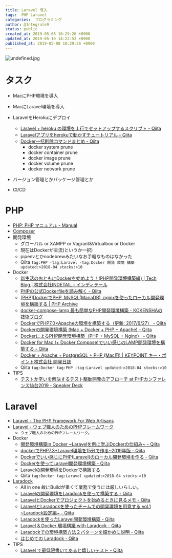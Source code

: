 ```yaml
---
title: Laravel 導入
tags:  PHP Laravel
categories:  プログラミング
author: @1ntegrale9
status: public
created_at: 2019-05-08 10:29:26 +0900
updated_at: 2019-05-10 14:22:52 +0900
published_at: 2019-05-08 10:29:26 +0900
---
```

![undefined.jpg](https://s3.qrunch.io/3abd458ac677ceabe639546c5356eb6b.jpg)

# タスク
- MacにPHP環境を導入
- MacにLaravel環境を導入
- LaravelをHerokuにデプロイ
    - [Laravel + heroku の環境を１行でセットアップするスクリプト - Qiita](https://qiita.com/kamukiriri/items/a187303018db7e116533)
    - [Laravelアプリをherokuで動かすチュートリアル - Qiita](https://qiita.com/kamukiriri/items/73ff35fc7f9083ca68c1)
    - [Docker一括削除コマンドまとめ - Qiita](https://qiita.com/boiyaa/items/9972601ffc240553e1f3)
        - docker system prune
        - docker container prune
        - docker image prune
        - docker volume prune
        - docker network prune

- バージョン管理とかパッケージ管理とか
- CI/CD

# PHP
- [PHP: PHP マニュアル - Manual](https://www.php.net/manual/ja/)
- [Composer](https://getcomposer.org/)
- 開発環境
    - グローバル or XAMPP or Vagrant&Virtualbox or Docker
    - 現在はDockerが主流(というか一択)
    - pipenvとかnodebrewみたいなお手軽なものはなかった
    - Qiita `tag:PHP -tag:Laravel -tag:Docker 開発 環境 構築 updated:>2018-04 stocks:>10`
- Docker
    - [新生活のおともにDockerを始めよう！(PHP開発環境構築編) | Tech Blog | 株式会社INDETAIL - インディテール](https://www.indetail.co.jp/blog/180329/)
    - [PHPの公式Dockerfileを読み解く - Qiita](https://qiita.com/hareku/items/d44c5c08ef586e0efa43)
    - [[PHP]DockerでPHP, MySQL(MariaDB), nginxを使ったローカル開発環境を構築する | PHP Archive](https://php-archive.net/php/docker-php-environment/)
    - [docker-compose-lamp 最も簡単なPHP開発環境構築 - KOKENSHAの技術ブログ](https://kokensha.xyz/web/docker-compose-lamp/)
    - [DockerでPHP7.0×Apacheの環境を構築する（更新: 2017/6/27） - Qiita](https://qiita.com/kurkuru/items/fa7401a01c4d5dd98e4a)
    - [Dockerの開発環境構築 (Mac + Docker + PHP + Apache) - Qiita](https://qiita.com/Ryooota/items/65ff0c32a5d93f225d7a)
    - [DockerによるPHP開発環境構築（PHP + MySQL + Nginx） - Qiita](https://qiita.com/sitmk/items/f911be7ffa4f29293fd5)
    - [Docker for Mac (+ Docker Compose)でいい感じのLAMP開発環境を構築する - Qiita](https://qiita.com/jey0taka/items/3fca0d0acb8aa4278284)
    - [Docker + Apache + PostgreSQL + PHP (Mac用) | KEYPOINT  キー・ポイント株式会社 開発日誌](http://www.key-p.com/blog/staff/archives/106755)
    - Qiita `tag:Docker tag:PHP -tag:Laravel updated:>2018-04 stocks:>10`
- TIPS
    - [テストか辛いを解決するテスト駆動開発のアフローチ at PHPカンファレンス仙台2019 - Speaker Deck](https://speakerdeck.com/hgsgtk/tesutokaxin-iwojie-jue-surutesutoqu-dong-kai-fa-falseahuroti-at-phpkanhuarensuxian-tai-2019)

# Laravel
- [Laravel - The PHP Framework For Web Artisans](https://laravel.com/)
- [Laravel - ウェブ職人のためのPHPフレームワーク](http://laravel.jp/)
    - `ウェブ職人のためのPHPフレームワーク。`
- Docker
    - [開発環境構築in Docker ~Laravelを例に学ぶDockerの仕組み~ - Qiita](https://qiita.com/Nedward/items/89bcb729106065650b7f)
    - [dockerでPHP7.3+Laravel環境を15分で作る~2019年版 - Qiita](https://qiita.com/tomoyamachi/items/991a0d149e9585cac15f)
    - [Dockerでいい感じにPHP(Laravel)のローカル開発環境を作る - Qiita](https://qiita.com/igayamaguchi/items/aec8f2b15b203946a2c4)
    - [Dockerを使ってLaravel開発環境構築 - Qiita](https://qiita.com/A-Kira/items/1c55ef689c0f91420e81)
    - [Laravelの開発環境をDockerで構築する](https://www.ritolab.com/entry/162)
    - Qiita `tag:Docker tag:Laravel updated:>2018-04 stocks:>10`
- [Laradock](http://laradock.io/)
    - All in one 故にBuildが重くて業務で使うには厳しいらしい。
    - [Laravelの開発環境をLaradockを使って構築する - Qiita](https://qiita.com/ucan-lab/items/90f74ce801618830e4fc)
    - [LaravelとDockerでプロジェクトを始めるときに見るメモ - Qiita](https://qiita.com/naoki0531/items/a3742df5693427df4285)
    - [LaravelとLaradockを使ったチームでの開発環境を用意する vol.1 ~Laradock設定編~ - Qiita](https://qiita.com/dev_satsuki/items/e2769925da33bfa77df5)
    - [Laradockを使ったLaravel開発環境構築 - Qiita](https://qiita.com/J_Shell/items/695a30fd38444d065ae5)
    - [Laravel & Docker 環境構築 with Laradock - Qiita](https://qiita.com/shunichi_com/items/9b09c5949233b88b9a4a)
    - [Laradockでの環境構築方法２パターンを細かめに説明 - Qiita](https://qiita.com/wajima/items/69fad6c2b42c52928e82)
    - [はじめての Laradock - Qiita](https://qiita.com/tdkn/items/b8aa24cca0ba2904f8e7)
- TIPS
    - [Laravel で最低限書いてあると嬉しいテスト - Qiita](https://qiita.com/katsuren/items/fe3bd07f450cc48cae62#vc-%E3%83%93%E3%83%A5%E3%83%BC%E3%82%B3%E3%83%B3%E3%83%88%E3%83%AD%E3%83%BC%E3%83%A9%E3%83%BC%E3%81%AE%E3%83%86%E3%82%B9%E3%83%88)
